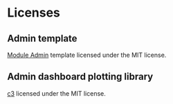# Licenses

## Admin template

[Module Admin](https://modularcode.io/modular-admin-html) template licensed under the MIT license.

## Admin dashboard plotting library

[c3](http://c3js.org/) licensed under the MIT license.
